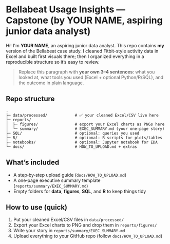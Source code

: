# Bellabeat Usage Insights — Capstone (by **YOUR NAME**, aspiring junior data analyst)

Hi! I'm **YOUR NAME**, an aspiring junior data analyst. This repo contains **my** version of the Bellabeat case study. I cleaned Fitbit-style activity data in Excel and built first visuals there; then I organized everything in a reproducible structure so it’s easy to review.

> Replace this paragraph with **your own 3–4 sentences**: what you looked at, what tools you used (Excel + optional Python/R/SQL), and the outcome in plain language.

## Repo structure
```
.
├─ data/processed/            # ✅ your cleaned Excel/CSV live here
├─ reports/
│  ├─ figures/                # export your Excel charts as PNGs here
│  └─ summary/                # EXEC_SUMMARY.md (your one‑page story)
├─ SQL/                       # optional: queries you used
├─ R/                         # optional: R scripts for plots/tables
├─ notebooks/                 # optional: Jupyter notebook for EDA
└─ docs/                      # HOW_TO_UPLOAD.md + extras
```

## What’s included
- A step‑by‑step upload guide (`docs/HOW_TO_UPLOAD.md`)
- A one‑page executive summary template (`reports/summary/EXEC_SUMMARY.md`)
- Empty folders for **data**, **figures**, **SQL**, and **R** to keep things tidy

## How to use (quick)
1) Put your cleaned Excel/CSV files in `data/processed/`  
2) Export your Excel charts to PNG and drop them in `reports/figures/`  
3) Write your story in `reports/summary/EXEC_SUMMARY.md`  
4) Upload everything to your GitHub repo (follow `docs/HOW_TO_UPLOAD.md`)  
